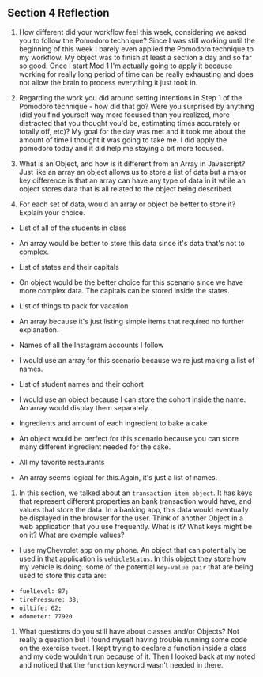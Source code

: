 ## Section 4 Reflection

1. How different did your workflow feel this week, considering we asked you to follow the Pomodoro technique?
Since I was still working until the beginning of this week I barely even applied the Pomodoro technique to my workflow. My object was to finish at least a section a day and so far so good. Once I start Mod 1 I'm actually going to apply it because working for really long period of time can be really exhausting and does not allow the brain to process everything it just took in.  

1. Regarding the work you did around setting intentions in Step 1 of the Pomodoro technique - how did that go? Were you surprised by anything (did you find yourself way more focused than you realized, more distracted that you thought you'd be, estimating times accurately or totally off, etc)?
My goal for the day was met and it took me about the amount of time I thought it was going to take me. I did apply the pomodoro today and it did help me staying a bit more focused.

1. What is an Object, and how is it different from an Array in Javascript?
Just like an array an object allows us to store a list of data but a major key difference is that an array can have any type of data in it while an object stores data that is all related to the object being described.

1. For each set of data, would an array or object be better to store it? Explain your choice.

  * List of all of the students in class
  - An array would be better to store this data since it's data that's not to complex.
  * List of states and their capitals
  - On object would be the better choice for this scenario since we have more complex data. The capitals can be stored inside the states.
  * List of things to pack for vacation
  - An array because it's just listing simple items that required no further explanation.
  * Names of all the Instagram accounts I follow
  - I would use an array for this scenario because we're just making a list of names.
  * List of student names and their cohort
  - I would use an object because I can store the cohort inside the name. An array would display them separately.
  * Ingredients and amount of each ingredient to bake a cake
  - An object would be perfect for this scenario because you can store many different ingredient needed for the cake.
  * All my favorite restaurants
  - An array seems logical for this.Again, it's just a list of names.

1. In this section, we talked about an `transaction item object`. It has keys that represent different properties an bank transaction would have, and values that store the data. In a banking app, this data would eventually be displayed in the browser for the user. Think of another Object in a web application that you use frequently. What is it? What keys might be on it? What are example values?
- I use myChevrolet app on my phone. An object that can potentially be used in that application is `vehicleStatus`. In this object they store how my vehicle is doing. some of the potential `key-value pair` that are being used to store this data are:
* `fuelLevel: 87;`
* `tirePressure: 38;`
* `oilLife: 62;`
* `odometer: 77920`

1. What questions do you still have about classes and/or Objects?
Not really a question but I found myself having trouble running some code on the exercise `tweet`. I kept trying to declare a function inside a class and my code wouldn't run because of it. Then I looked back at my noted and noticed that the `function` keyword wasn't needed in there.
